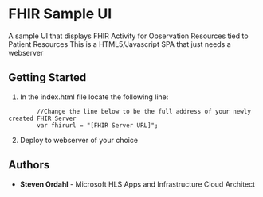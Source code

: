 # FHIR Sample UI

A sample UI that displays FHIR Activity for Observation Resources tied to Patient Resources
This is a HTML5/Javascript SPA that just needs a webserver

## Getting Started

1. In the index.html file locate the following line:
```
		//Change the line below to be the full address of your newly created FHIR Server
        var fhirurl = "[FHIR Server URL]";
```
2. Deploy to webserver of your choice

## Authors

* **Steven Ordahl** - Microsoft HLS Apps and Infrastructure Cloud Architect
